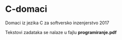 # C-domaci
Domaci iz jezika C za softversko inzenjerstvo 2017

Tekstovi zadataka se nalaze u fajlu **programiranje.pdf**
